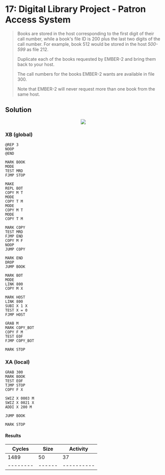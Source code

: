 # 17: Digital Library Project - Patron Access System

> Books are stored in the host corresponding to the first digit of their call number, while a book's file ID is 200 plus the last two digits of the call number. For example, book 512 would be stored in the host *500-599* as file 212.
> 
> Duplicate each of the books requested by EMBER-2 and bring them back to your host.
> 
> The call numbers for the books EMBER-2 wants are available in file 300.
> 
> Note that EMBER-2 will never request more than one book from the same host.

## Solution

<div align="center"><img src="EXAPUNKS - Digital Library Project (1489, 50, 37, 2022-12-05-19-31-17).gif" /></div>

### XB (global)
```exa
@REP 3
NOOP
@END

MARK BOOK
MODE
TEST MRD
FJMP STOP

MAKE
REPL BOT
COPY M T
MODE
COPY T M
MODE
COPY M T
MODE
COPY T M

MARK COPY
TEST MRD
FJMP END
COPY M F
NOOP
JUMP COPY

MARK END
DROP
JUMP BOOK

MARK BOT
MODE
LINK 800
COPY M X

MARK HOST
LINK 800
SUBI X 1 X
TEST X = 0
FJMP HOST

GRAB M
MARK COPY_BOT
COPY F M
TEST EOF
FJMP COPY_BOT

MARK STOP
```

### XA (local)
```exa
GRAB 300
MARK BOOK
TEST EOF
TJMP STOP
COPY F X

SWIZ X 0003 M
SWIZ X 0021 X
ADDI X 200 M

JUMP BOOK

MARK STOP
```

#### Results
| Cycles | Size | Activity |
|--------|------|----------|
| 1489   | 50   | 37       |
|--------|------|----------|
